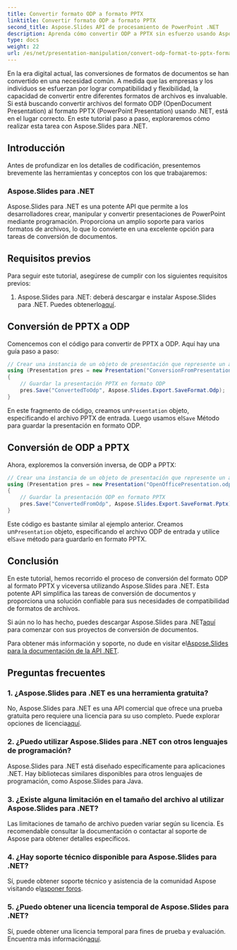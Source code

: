 ```yaml
---
title: Convertir formato ODP a formato PPTX
linktitle: Convertir formato ODP a formato PPTX
second_title: Aspose.Slides API de procesamiento de PowerPoint .NET
description: Aprenda cómo convertir ODP a PPTX sin esfuerzo usando Aspose.Slides para .NET. Siga nuestra guía paso a paso para una conversión perfecta del formato de presentación.
type: docs
weight: 22
url: /es/net/presentation-manipulation/convert-odp-format-to-pptx-format/
---
```


En la era digital actual, las conversiones de formatos de documentos se han convertido en una necesidad común. A medida que las empresas y los individuos se esfuerzan por lograr compatibilidad y flexibilidad, la capacidad de convertir entre diferentes formatos de archivos es invaluable. Si está buscando convertir archivos del formato ODP (OpenDocument Presentation) al formato PPTX (PowerPoint Presentation) usando .NET, está en el lugar correcto. En este tutorial paso a paso, exploraremos cómo realizar esta tarea con Aspose.Slides para .NET.

## Introducción

Antes de profundizar en los detalles de codificación, presentemos brevemente las herramientas y conceptos con los que trabajaremos:

### Aspose.Slides para .NET

Aspose.Slides para .NET es una potente API que permite a los desarrolladores crear, manipular y convertir presentaciones de PowerPoint mediante programación. Proporciona un amplio soporte para varios formatos de archivos, lo que lo convierte en una excelente opción para tareas de conversión de documentos.

## Requisitos previos

Para seguir este tutorial, asegúrese de cumplir con los siguientes requisitos previos:

1. Aspose.Slides para .NET: deberá descargar e instalar Aspose.Slides para .NET. Puedes obtenerlo[aquí](https://releases.aspose.com/slides/net/).

## Conversión de PPTX a ODP

Comencemos con el código para convertir de PPTX a ODP. Aquí hay una guía paso a paso:

```csharp
// Crear una instancia de un objeto de presentación que represente un archivo de presentación
using (Presentation pres = new Presentation("ConversionFromPresentation.pptx"))
{
    // Guardar la presentación PPTX en formato ODP
    pres.Save("ConvertedToOdp", Aspose.Slides.Export.SaveFormat.Odp);
}
```

 En este fragmento de código, creamos un`Presentation` objeto, especificando el archivo PPTX de entrada. Luego usamos el`Save` Método para guardar la presentación en formato ODP.

## Conversión de ODP a PPTX

Ahora, exploremos la conversión inversa, de ODP a PPTX:

```csharp
// Crear una instancia de un objeto de presentación que represente un archivo de presentación
using (Presentation pres = new Presentation("OpenOfficePresentation.odp"))
{
    // Guardar la presentación ODP en formato PPTX
    pres.Save("ConvertedFromOdp", Aspose.Slides.Export.SaveFormat.Pptx);
}
```

 Este código es bastante similar al ejemplo anterior. Creamos un`Presentation` objeto, especificando el archivo ODP de entrada y utilice el`Save` método para guardarlo en formato PPTX.

## Conclusión

En este tutorial, hemos recorrido el proceso de conversión del formato ODP al formato PPTX y viceversa utilizando Aspose.Slides para .NET. Esta potente API simplifica las tareas de conversión de documentos y proporciona una solución confiable para sus necesidades de compatibilidad de formatos de archivos.

 Si aún no lo has hecho, puedes descargar Aspose.Slides para .NET[aquí](https://releases.aspose.com/slides/net/) para comenzar con sus proyectos de conversión de documentos.

 Para obtener más información y soporte, no dude en visitar el[Aspose.Slides para la documentación de la API .NET](https://reference.aspose.com/slides/net/).

## Preguntas frecuentes

### 1. ¿Aspose.Slides para .NET es una herramienta gratuita?

 No, Aspose.Slides para .NET es una API comercial que ofrece una prueba gratuita pero requiere una licencia para su uso completo. Puede explorar opciones de licencia[aquí](https://purchase.aspose.com/buy).

### 2. ¿Puedo utilizar Aspose.Slides para .NET con otros lenguajes de programación?

Aspose.Slides para .NET está diseñado específicamente para aplicaciones .NET. Hay bibliotecas similares disponibles para otros lenguajes de programación, como Aspose.Slides para Java.

### 3. ¿Existe alguna limitación en el tamaño del archivo al utilizar Aspose.Slides para .NET?

Las limitaciones de tamaño de archivo pueden variar según su licencia. Es recomendable consultar la documentación o contactar al soporte de Aspose para obtener detalles específicos.

### 4. ¿Hay soporte técnico disponible para Aspose.Slides para .NET?

 Sí, puede obtener soporte técnico y asistencia de la comunidad Aspose visitando el[asponer foros](https://forum.aspose.com/).

### 5. ¿Puedo obtener una licencia temporal de Aspose.Slides para .NET?

 Sí, puede obtener una licencia temporal para fines de prueba y evaluación. Encuentra más información[aquí](https://purchase.aspose.com/temporary-license/).
